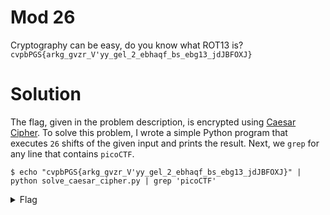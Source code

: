 # Mod 26

Cryptography can be easy, do you know what ROT13 is? `cvpbPGS{arkg_gvzr_V'yy_gel_2_ebhaqf_bs_ebg13_jdJBFOXJ}`

# Solution

The flag, given in the problem description, is encrypted using [Caesar Cipher](https://en.wikipedia.org/wiki/Caesar_cipher). To solve this problem, I wrote a simple Python program that executes `26` shifts of the given input and prints the result. Next, we `grep` for any line that contains `picoCTF`.

```
$ echo "cvpbPGS{arkg_gvzr_V'yy_gel_2_ebhaqf_bs_ebg13_jdJBFOXJ}" | python solve_caesar_cipher.py | grep 'picoCTF'
```

<details>

<summary>Flag</summary>

```
picoCTF{next_time_I'll_try_2_rounds_of_rot13_wqWOSBKW}
```

</details>
